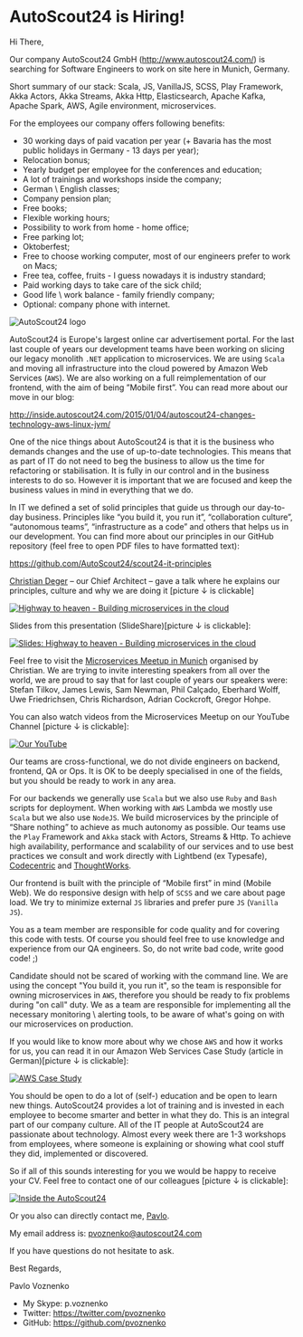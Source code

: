 # AutoScout24 is Hiring!

Hi There,

Our company AutoScout24 GmbH (http://www.autoscout24.com/) is searching for Software Engineers to work on site here in Munich, Germany.

Short summary of our stack: Scala, JS, VanillaJS, SCSS, Play Framework, Akka Actors, Akka Streams, Akka Http, Elasticsearch,
Apache Kafka, Apache Spark, AWS, Agile environment, microservices.

For the employees our company offers following benefits:
* 30 working days of paid vacation per year (+ Bavaria has the most public holidays in Germany - 13 days per year);
* Relocation bonus;
* Yearly budget per employee for the conferences and education;
* A lot of trainings and workshops inside the company;
* German \ English classes;
* Company pension plan; 
* Free books;
* Flexible working hours;
* Possibility to work from home - home office;
* Free parking lot;
* Oktoberfest;
* Free to choose working computer, most of our engineers prefer to work on Macs;
* Free tea, coffee, fruits - I guess nowadays it is industry standard;
* Paid working days to take care of the sick child;
* Good life \ work balance - family friendly company;
* Optional: company phone with internet.

![AutoScout24 logo](https://cloud.githubusercontent.com/assets/1098414/17675779/806f7614-632b-11e6-85f8-d53e4a745054.png)

AutoScout24 is Europe's largest online car advertisement portal. For the last last couple of years our development teams have been working on slicing our legacy monolith `.NET` application to microservices. We are using `Scala` and moving all infrastructure into the cloud powered by Amazon Web Services (`AWS`). We are also working on a full reimplementation of our frontend, with the aim of being ”Mobile first”. You can read more about our move in our blog:

http://inside.autoscout24.com/2015/01/04/autoscout24-changes-technology-aws-linux-jvm/

One of the nice things about AutoScout24 is that it is the business who demands changes and the use of up-to-date technologies. This means that as part of IT do not need to beg the business to allow us the time for refactoring or stabilisation. It is fully in our control and in the business interests to do so. However it is important that we are focused and keep the business values in mind in everything that we do.

In IT we defined a set of solid principles that guide us through our day-to-day business. Principles like “you build it, you run
it”, “collaboration culture”, “autonomous teams”, “infrastructure as a code” and others that helps us in our development.
You can find more about our principles in our GitHub repository (feel free to open PDF files to have formatted text):

https://github.com/AutoScout24/scout24-it-principles

[Christian Deger](https://twitter.com/cdeger) – our Chief Architect – gave a talk where he explains our principles, culture and why we are doing it [picture ↓ is clickable]

[![Highway to heaven - Building microservices in the cloud](https://cloud.githubusercontent.com/assets/1098414/17675775/7e3d8b38-632b-11e6-9d9f-4f4aa512d667.jpg)](http://www.youtube.com/watch?v=xM8CBgqCEBY)

Slides from this presentation (SlideShare)[picture ↓ is clickable]:

[![Slides: Highway to heaven - Building microservices in the cloud](https://cloud.githubusercontent.com/assets/1098414/17675771/7b76081c-632b-11e6-8b73-afc80413318f.jpg)](http://www.slideshare.net/cdeger/building-microservices-in-the-cloud-goto-nights-berlin-2016)

Feel free to visit the [Microservices Meetup in Munich](http://www.meetup.com/Microservices-Meetup-Munich/) organised by Christian. We are trying to invite interesting speakers from all over the world, we are proud to say that for last couple of years our speakers were: Stefan Tilkov, James Lewis, Sam Newman, Phil Calçado, Eberhard Wolff, Uwe Friedrichsen, 
Chris Richardson, Adrian Cockcroft, Gregor Hohpe.

You can also watch videos from the Microservices Meetup on our YouTube Channel [picture ↓ is clickable]:

[![Our YouTube](https://cloud.githubusercontent.com/assets/1098414/17675781/8301b5ea-632b-11e6-9519-470a7b8c096e.png)](https://www.youtube.com/channel/UCeh0x77J4sv2E1IFMzAEiBw)

Our teams are cross-functional, we do not divide engineers on backend, frontend, QA or Ops. It is OK to be deeply specialised in one of the fields, but you should be ready to work in any area.

For our backends we generally use `Scala` but we also use `Ruby` and `Bash` scripts for deployment. When working with `AWS` Lambda we mostly use `Scala` but we also use `NodeJS`. We build microservices by the principle of “Share nothing” to achieve as much autonomy as possible. Our teams use the `Play` Framework and `Akka` stack with Actors, Streams & Http. To achieve high availability, performance and scalability of our services and to use best practices we consult and work directly with Lightbend (ex Typesafe), [Codecentric](https://www.codecentric.de/) and [ThoughtWorks](https://www.thoughtworks.com).

Our frontend is built with the principle of “Mobile first” in mind (Mobile Web). We do responsive design with help
of `SCSS` and we care about page load. We try to minimize external `JS` libraries and prefer pure `JS` (`Vanilla JS`).

You as a team member are responsible for code quality and for covering this code with tests. Of course you should feel free to use knowledge and experience from our QA engineers. So, do not write bad code, write good code! ;)

Candidate should not be scared of working with the command line. We are using the concept "You build it, you run it", so the team is responsible for owning microservices in `AWS`, therefore you should be ready to fix problems during "on call" duty. We as a team are responsible for implementing all the necessary monitoring \ alerting tools, to be aware of what's going on with our microservices on production.

If you would like to know more about why we chose `AWS` and how it works for us, you can read it in our Amazon Web Services Case Study (article in German)[picture ↓ is clickable]:

[![AWS Case Study](https://cloud.githubusercontent.com/assets/1098414/17675782/870152ea-632b-11e6-8bd6-9e78b409e341.png)](https://aws.amazon.com/de/solutions/case-studies/autoscout24/)

You should be open to do a lot of (self-) education and be open to learn new things. AutoScout24 provides a lot of training and is invested in each employee to become smarter and better in what they do. This is an integral part of our company culture. All of the IT people at AutoScout24 are passionate about technology. Almost every week there are 1-3 workshops from employees, where someone is explaining or showing what cool stuff they did, implemented or discovered.

So if all of this sounds interesting for you we would be happy to receive your CV. Feel free to contact one of our
colleagues [picture ↓ is clickable]:

[![Inside the AutoScout24](https://cloud.githubusercontent.com/assets/1098414/17675763/75b10ab2-632b-11e6-93e4-e36ef725fc7b.jpg)](http://inside.autoscout24.com/career/2015/08/06/wanted-next-generation-software-engineer/)

Or you also can directly contact me, [Pavlo](https://github.com/pvoznenko).

My email address is: pvoznenko@autoscout24.com

If you have questions do not hesitate to ask.

Best Regards,

Pavlo Voznenko

- My Skype: p.voznenko
- Twitter: https://twitter.com/pvoznenko
- GitHub: https://github.com/pvoznenko
